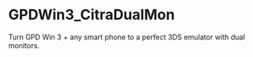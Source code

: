 # GPDWin3_CitraDualMon
Turn GPD Win 3 + any smart phone to a perfect 3DS emulator with dual monitors.
